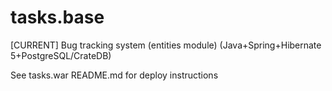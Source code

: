 # tasks.base
[CURRENT] Bug tracking system (entities module) (Java+Spring+Hibernate 5+PostgreSQL/CrateDB)

See tasks.war README.md for deploy instructions
